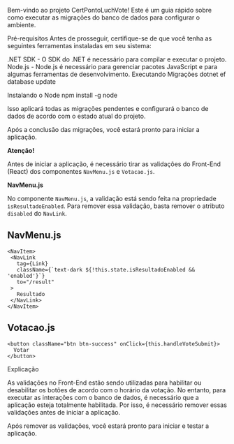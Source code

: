 Bem-vindo ao projeto CertPontoLuchVote! Este é um guia rápido sobre como executar as migrações do banco de dados para configurar o ambiente.

Pré-requisitos
Antes de prosseguir, certifique-se de que você tenha as seguintes ferramentas instaladas em seu sistema:

.NET SDK - O SDK do .NET é necessário para compilar e executar o projeto.
Node.js - Node.js é necessário para gerenciar pacotes JavaScript e para algumas ferramentas de desenvolvimento.
Executando Migrações
dotnet ef database update

Instalando o Node
npm install -g node

Isso aplicará todas as migrações pendentes e configurará o banco de dados de acordo com o estado atual do projeto.

Após a conclusão das migrações, você estará pronto para iniciar a aplicação.


**Atenção!**

Antes de iniciar a aplicação, é necessário tirar as validações do Front-End (React) dos componentes `NavMenu.js` e `Votacao.js`.

**NavMenu.js**

No componente `NavMenu.js`, a validação está sendo feita na propriedade `isResultadoEnabled`. Para remover essa validação, basta remover o atributo `disabled` do `NavLink`.

## NavMenu.js
 ```
<NavItem>
  <NavLink
    tag={Link}
    className={`text-dark ${!this.state.isResultadoEnabled && 'enabled'}`}
    to="/result"
  >
    Resultado
  </NavLink>
</NavItem>
```

## Votacao.js

```
<button className="btn btn-success" onClick={this.handleVoteSubmit}>
  Votar
</button>
```

Explicação

As validações no Front-End estão sendo utilizadas para habilitar ou desabilitar os botões de acordo com o horário da votação. No entanto, para executar as interações com o banco de dados, é necessário que a aplicação esteja totalmente habilitada. Por isso, é necessário remover essas validações antes de iniciar a aplicação.

Após remover as validações, você estará pronto para iniciar e testar a aplicação.
